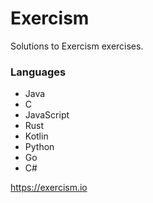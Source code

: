 # Exercism

Solutions to Exercism exercises.

### Languages

 * Java
 * C
 * JavaScript
 * Rust
 * Kotlin
 * Python
 * Go
 * C#

<https://exercism.io>
